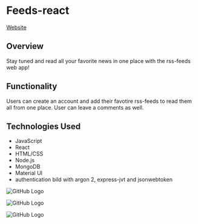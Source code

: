 # Feeds-react

[Website](https://feedsreact.herokuapp.com)

## Overview
Stay tuned and read all your favorite news in one place with the rss-feeds web app! 

## Functionality

Users can create an account and add their favotire rss-feeds to read them all from one place. User can leave a comments as well.

## Technologies Used
* JavaScript
* React
* HTML/CSS
* Node.js
* MongoDB
* Material UI
* authentication bild with argon 2, express-jvt and jsonwebtoken


![GitHub Logo](https://habrastorage.org/webt/rq/5t/oa/rq5toajaae9mpzii9qvntq4vobg.jpeg)

![GitHub Logo](https://habrastorage.org/webt/y9/xe/aj/y9xeajcu-8q5eofnpgdcsejj2vi.png)

![GitHub Logo](https://habrastorage.org/webt/od/hh/vo/odhhvor1i8yhmo_plowm9knddgm.png)
